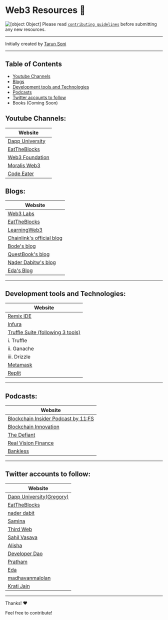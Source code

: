 # Web3 Resources 🚀

![[object Object]](https://socialify.git.ci/tarun-soni/web3-resources/image?description=1&font=Inter&forks=1&language=1&name=1&owner=1&pattern=Plus&stargazers=1&theme=Light)
Please read [`contributing guidelines`](./guidelines.md) before submitting any new resources.

---

Initially created by [Tarun Soni](https://github.com/tarun-soni)

---

## Table of Contents

- [Youtube Channels](#youtube-channels)
- [Blogs](#blogs)
- [Development tools and Technologies](#development-tools-and-technologies)
- [Podcasts](#podcasts)
- [Twitter accounts to follow](#twitter-accounts)
- Books (Coming Soon)

## Youtube Channels:

| Website                                                     |
| ----------------------------------------------------------- |
| [Dapp University](https://www.youtube.com/c/DappUniversity) |
| [EatTheBlocks](https://www.youtube.com/c/EatTheBlocks)      |
| [Web3 Foundation](https://www.youtube.com/c/WEB3Foundation) |
| [Moralis Web3](https://www.youtube.com/c/MoralisWeb3)       |
| [Code Eater](https://www.youtube.com/c/CodeEater21)         |

## Blogs:

| Website                                                    |
| ---------------------------------------------------------- |
| [Web3 Labs](https://blog.web3labs.com)                     |
| [EatTheBlocks](https://eattheblocks.com/blog)              |
| [LearningWeb3](https://learningweb3.hashnode.dev)          |
| [Chainlink's official blog](https://twitter.com/chainlink) |
| [Bode's blog](https://olabodeolusegun.hashnode.dev)        |
| [QuestBook's blog](https://blog.questbook.app)             |
| [Nader Dabitw's blog](https://dev.to/dabit3)               |
| [Eda's Blog](https://eda.hashnode.dev)                     |

---

## Development tools and Technologies:

| Website                                                           |
| ----------------------------------------------------------------- |
| [Remix IDE](https://remix.ethereum.org)                           |
| [Infura](https://infura.io)                                       |
| [Truffle Suite (following 3 tools)](https://www.trufflesuite.com) |
| i. Truffle                                                        |
| ii. Ganache                                                       |
| iii. Drizzle                                                      |
| [Metamask](https://metamask.io)                                   |
| [Replit](https://replit.com)                                      |

---

## Podcasts:

| Website                                                                  |
| ------------------------------------------------------------------------ |
| [Blockchain Insider Podcast by 11:FS](https://bi.11fs.com)               |
| [Blockchain Innovation](https://blockchain.global/blockchain-innovation) |
| [The Defiant](https://thedefiant.io/)                                    |
| [Real Vision Finance](https://www.youtube.com/c/RealVisionFinance)       |
| [Bankless](https://www.youtube.com/c/Bankless)                           |

---

## Twitter accounts to follow:

| Website                                                        |
| -------------------------------------------------------------- |
| [Dapp University(Gregory)](https://twitter.com/DappUniversity) |
| [EatTheBlocks](https://twitter.com/eattheblocks)               |
| [nader dabit](https://twitter.com/dabit3)                      |
| [Samina](https://twitter.com/saminacodes)                      |
| [Third Web](https://twitter.com/thirdweb_)                     |
| [Sahil Vasava](https://twitter.com/ShlVee)                     |
| [Alisha](https://twitter.com/futurealisha)                     |
| [Developer Dao](https://twitter.com/developer_dao)             |
| [Pratham](https://twitter.com/PrasoonPratham)                  |
| [Eda](https://twitter.com/edatweets_)                          |
| [madhavanmalolan](https://twitter.com/madhavanmalolan)         |
| [Krati Jain](https://twitter.com/kratijain)                    |

---

Thanks! ❤️

Feel free to contribute!
